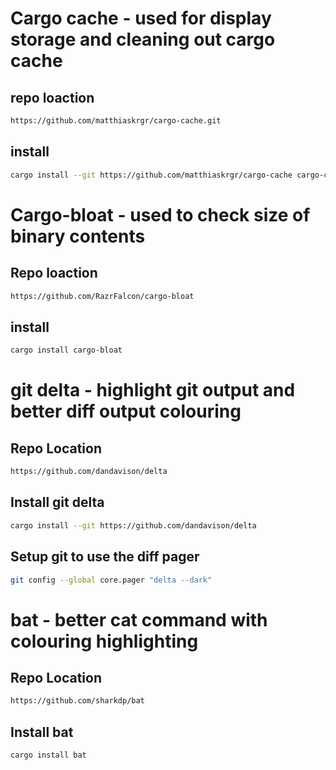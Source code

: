 # Cargo cache - used for display storage and cleaning out cargo cache

## repo loaction 

```bash
https://github.com/matthiaskrgr/cargo-cache.git
```

## install

```bash
cargo install --git https://github.com/matthiaskrgr/cargo-cache cargo-cache
```

# Cargo-bloat - used to check size of binary contents

## Repo loaction

```bash
https://github.com/RazrFalcon/cargo-bloat
```

## install

```bash
cargo install cargo-bloat
```

# git delta - highlight git output and better diff output colouring

## Repo Location 

```bash
https://github.com/dandavison/delta
```

## Install git delta
```bash
cargo install --git https://github.com/dandavison/delta
```

## Setup git to use the diff pager

```bash
git config --global core.pager "delta --dark"
```

# bat - better cat command with colouring highlighting

## Repo Location

```bash
https://github.com/sharkdp/bat
```

## Install bat

```bash
cargo install bat
```